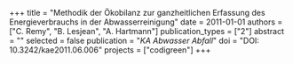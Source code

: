 +++
title = "Methodik der Ökobilanz zur ganzheitlichen Erfassung des Energieverbrauchs in der Abwasserreinigung"
date = 2011-01-01
authors = ["C. Remy", "B. Lesjean", "A. Hartmann"]
publication_types = ["2"]
abstract = ""
selected = false
publication = "*KA Abwasser Abfall*"
doi = "DOI: 10.3242/kae2011.06.006"
projects = ["codigreen"]
+++

